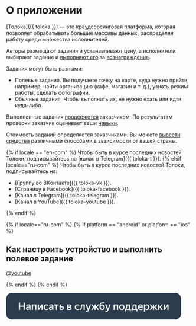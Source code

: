 # О приложении 

[Толока]({{ toloka }}) — это краудсорсинговая платформа, которая позволяет обрабатывать большие массивы данных, распределяя работу среди множества исполнителей.

Авторы размещают задания и устанавливают цену, а исполнители выбирают задание и [выполняют его](tasks.md) за [вознаграждение](./priemka.md#pay).

Задания могут быть разными:

- Полевые задания. Вы получаете точку на карте, куда нужно прийти, например, найти организацию (кафе, магазин и т. д.), узнать режим работы, сделать фотографии.
- Обычные задания. Чтобы выполнить их, не нужно ехать или идти куда-либо.
    
Выполненные задания [проверяются](priemka.md) заказчиком. По результатам проверки заказчик оценивает ваши [навыки](skills.md).

Стоимость заданий определяется заказчиками. Вы можете [вывести средства](pay/about.md) различными способами в зависимости от вашей страны.

{% if locale == "en-com" %} Чтобы быть в курсе последних новостей Толоки, подписывайтесь на [канал в Telegram]({{ toloka-t }}).
{% elsif locale=="ru-com" %}
Чтобы быть в курсе последних новостей Толоки, подписывайтесь на:
* [Группу во ВКонтакте]({{ toloka-vk }}).
* [Страницу в Facebook]({{ toloka-facebook }}).
* [Канал в Telegram]({{ toloka-telegram }}).
* [Канал в YouTube]({{ toloka-youtube }}).

{% endif %}

{% if locale=="ru-com" %}
{% if platform == "android" or platform == "ios" %}

## Как настроить устройство и выполнить полевое задание

@[youtube](a1uqOTztw4o)

{% endif %}
{% endif %}

[![](assets/buttons/contact-support.svg)](troubleshooting/troubleshooting.md#not_working_properly)

